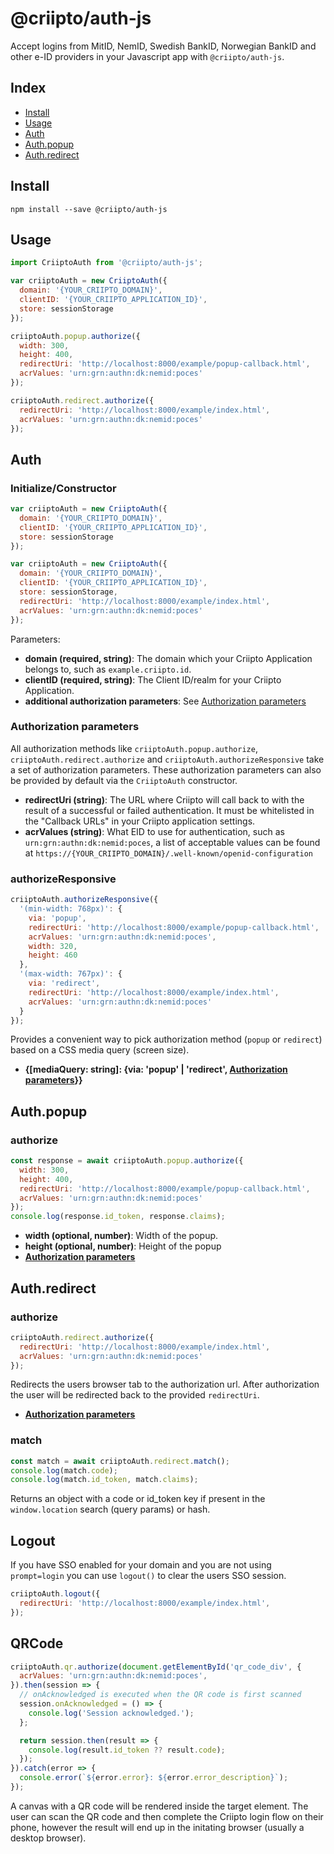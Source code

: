 # @criipto/auth-js

Accept logins from MitID, NemID, Swedish BankID, Norwegian BankID and other e-ID providers in your Javascript app with `@criipto/auth-js`.

## Index

- [Install](#install])
- [Usage](#usage])
- [Auth](#auth)
- [Auth.popup](#authpopup)
- [Auth.redirect](#authredirect)

## Install

```
npm install --save @criipto/auth-js
```

## Usage

```javascript
import CriiptoAuth from '@criipto/auth-js';

var criiptoAuth = new CriiptoAuth({
  domain: '{YOUR_CRIIPTO_DOMAIN}',
  clientID: '{YOUR_CRIIPTO_APPLICATION_ID}',
  store: sessionStorage
});

criiptoAuth.popup.authorize({
  width: 300,
  height: 400,
  redirectUri: 'http://localhost:8000/example/popup-callback.html',
  acrValues: 'urn:grn:authn:dk:nemid:poces'
});

criiptoAuth.redirect.authorize({
  redirectUri: 'http://localhost:8000/example/index.html',
  acrValues: 'urn:grn:authn:dk:nemid:poces'
});
```

## Auth

### Initialize/Constructor

```javascript
var criiptoAuth = new CriiptoAuth({
  domain: '{YOUR_CRIIPTO_DOMAIN}',
  clientID: '{YOUR_CRIIPTO_APPLICATION_ID}',
  store: sessionStorage
});

var criiptoAuth = new CriiptoAuth({
  domain: '{YOUR_CRIIPTO_DOMAIN}',
  clientID: '{YOUR_CRIIPTO_APPLICATION_ID}',
  store: sessionStorage,
  redirectUri: 'http://localhost:8000/example/index.html',
  acrValues: 'urn:grn:authn:dk:nemid:poces'
});
```

Parameters:

- **domain (required, string)**: The domain which your Criipto Application belongs to, such as `example.criipto.id`.
- **clientID (required, string)**: The Client ID/realm for your Criipto Application.
- **additional authorization parameters**: See [Authorization parameters](#authorization-parameters)

### Authorization parameters

All authorization methods like `criiptoAuth.popup.authorize`, `criiptoAuth.redirect.authorize` and `criiptoAuth.authorizeResponsive` take a set of authorization parameters. These authorization parameters can also be provided by default via the `CriiptoAuth` constructor.

- **redirectUri (string)**: The URL where Criipto will call back to with the result of a successful or failed authentication. It must be whitelisted in the "Callback URLs" in your Criipto application settings.
- **acrValues (string)**: What EID to use for authentication, such as `urn:grn:authn:dk:nemid:poces`, a list of acceptable values can be found at `https://{YOUR_CRIIPTO_DOMAIN}/.well-known/openid-configuration`

### authorizeResponsive

```javascript
criiptoAuth.authorizeResponsive({
  '(min-width: 768px)': {
    via: 'popup',
    redirectUri: 'http://localhost:8000/example/popup-callback.html',
    acrValues: 'urn:grn:authn:dk:nemid:poces',
    width: 320,
    height: 460
  },
  '(max-width: 767px)': {
    via: 'redirect',
    redirectUri: 'http://localhost:8000/example/index.html',
    acrValues: 'urn:grn:authn:dk:nemid:poces'
  }
});
```

Provides a convenient way to pick authorization method (`popup` or `redirect`) based on a CSS media query (screen size).

- **{[mediaQuery: string]: {via: 'popup' | 'redirect', [Authorization parameters](#authorization-parameters)}}** 

## Auth.popup

### authorize

```javascript
const response = await criiptoAuth.popup.authorize({
  width: 300,
  height: 400,
  redirectUri: 'http://localhost:8000/example/popup-callback.html',
  acrValues: 'urn:grn:authn:dk:nemid:poces'
});
console.log(response.id_token, response.claims);
```

- **width (optional, number)**: Width of the popup.
- **height (optional, number)**: Height of the popup
- **[Authorization parameters](#authorization-parameters)**

## Auth.redirect

### authorize

```javascript
criiptoAuth.redirect.authorize({
  redirectUri: 'http://localhost:8000/example/index.html',
  acrValues: 'urn:grn:authn:dk:nemid:poces'
});
```

Redirects the users browser tab to the authorization url. After authorization the user will be redirected back to the provided `redirectUri`.

- **[Authorization parameters](#authorization-parameters)**

### match

```javascript
const match = await criiptoAuth.redirect.match();
console.log(match.code);
console.log(match.id_token, match.claims);
```

Returns an object with a code or id_token key if present in the `window.location` search (query params) or hash.

## Logout

If you have SSO enabled for your domain and you are not using `prompt=login` you can use `logout()` to clear the users SSO session.

```javascript
criiptoAuth.logout({
  redirectUri: 'http://localhost:8000/example/index.html',
});
```

## QRCode 

```javascript
criiptoAuth.qr.authorize(document.getElementById('qr_code_div', {
  acrValues: 'urn:grn:authn:dk:nemid:poces',
}).then(session => {
  // onAcknowledged is executed when the QR code is first scanned
  session.onAcknowledged = () => {
    console.log('Session acknowledged.');
  };

  return session.then(result => {
    console.log(result.id_token ?? result.code);
  });
}).catch(error => {
  console.error(`${error.error}: ${error.error_description}`);
});
```

A canvas with a QR code will be rendered inside the target element.
The user can scan the QR code and then complete the Criipto login flow on their phone, however the result will end up in the initating browser (usually a desktop browser).